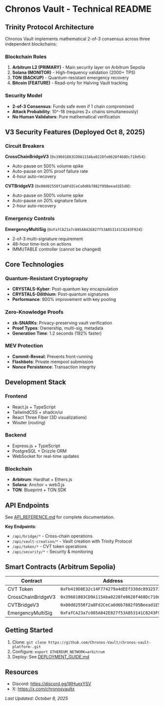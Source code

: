# Chronos Vault - Technical README

## Trinity Protocol Architecture

Chronos Vault implements mathematical 2-of-3 consensus across three independent blockchains:

### Blockchain Roles
1. **Arbitrum L2 (PRIMARY)** - Main security layer on Arbitrum Sepolia
2. **Solana (MONITOR)** - High-frequency validation (2000+ TPS)
3. **TON (BACKUP)** - Quantum-resistant emergency recovery
4. **Bitcoin (FEATURE)** - Read-only for Halving Vault tracking

### Security Model
- **2-of-3 Consensus**: Funds safe even if 1 chain compromised
- **Attack Probability**: 10^-18 (requires 2+ chains simultaneously)
- **No Human Validators**: Pure mathematical verification

## V3 Security Features (Deployed Oct 8, 2025)

### Circuit Breakers
**CrossChainBridgeV3** (`0x39601883CD9A115Aba0228fe0620f468Dc710d54`):
- Auto-pause on 500% volume spike
- Auto-pause on 20% proof failure rate
- 4-hour auto-recovery

**CVTBridgeV3** (`0x00d02550f2a8Fd2CeCa0d6b7882f05Beead1E5d0`):
- Auto-pause on 500% volume spike
- Auto-pause on 20% signature failure
- 2-hour auto-recovery

### Emergency Controls
**EmergencyMultiSig** (`0xFafCA23a7c085A842E827f53A853141C8243F924`):
- 2-of-3 multi-signature requirement
- 48-hour time-lock on actions
- IMMUTABLE controller (cannot be changed)

## Core Technologies

### Quantum-Resistant Cryptography
- **CRYSTALS-Kyber**: Post-quantum key encapsulation
- **CRYSTALS-Dilithium**: Post-quantum signatures
- **Performance**: 900% improvement with key pooling

### Zero-Knowledge Proofs
- **zk-SNARKs**: Privacy-preserving vault verification
- **Proof Types**: Ownership, multi-sig, metadata
- **Generation Time**: 1.2 seconds (192% faster)

### MEV Protection
- **Commit-Reveal**: Prevents front-running
- **Flashbots**: Private mempool submission
- **Nonce Persistence**: Transaction integrity

## Development Stack

### Frontend
- React.js + TypeScript
- TailwindCSS + shadcn/ui
- React Three Fiber (3D visualizations)
- Wouter (routing)

### Backend
- Express.js + TypeScript
- PostgreSQL + Drizzle ORM
- WebSocket for real-time updates

### Blockchain
- **Arbitrum**: Hardhat + Ethers.js
- **Solana**: Anchor + web3.js
- **TON**: Blueprint + TON SDK

## API Endpoints

See [API_REFERENCE.md](./API_REFERENCE.md) for complete documentation.

**Key Endpoints**:
- `/api/bridge/*` - Cross-chain operations
- `/api/vault-creation/*` - Vault creation with Trinity Protocol
- `/api/token/*` - CVT token operations
- `/api/security/*` - Security & monitoring

## Smart Contracts (Arbitrum Sepolia)

| Contract | Address |
|----------|---------|
| CVT Token | `0xFb419D8E32c14F774279a4dEEf330dc893257147` |
| CrossChainBridgeV3 | `0x39601883CD9A115Aba0228fe0620f468Dc710d54` |
| CVTBridgeV3 | `0x00d02550f2a8Fd2CeCa0d6b7882f05Beead1E5d0` |
| EmergencyMultiSig | `0xFafCA23a7c085A842E827f53A853141C8243F924` |

## Getting Started

1. Clone: `git clone https://github.com/Chronos-Vault/chronos-vault-platform-.git`
2. Configure: `export ETHEREUM_NETWORK=arbitrum`
3. Deploy: See [DEPLOYMENT_GUIDE.md](./DEPLOYMENT_GUIDE.md)

## Resources
- Discord: https://discord.gg/WHuexYSV
- X: https://x.com/chronosvaultx

*Last Updated: October 8, 2025*
